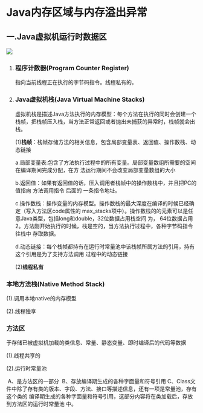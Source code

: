 # Java内存区域与内存溢出异常 #
## 一.Java虚拟机运行时数据区 ##
![](http://i.imgur.com/eT0vofH.png)
1. ### 程序计数器(Program Counter Register) ###
   指向当前线程正在执行的字节码指令。线程私有的。

2. ### Java虚拟机栈(Java Virtual Machine Stacks) ###
   虚拟机栈是描述Java方法执行的内存模型：每个方法在执行的同时会创建一个栈帧，把栈帧压入栈，当方法正常返回或者抛出未捕获的异常时，栈帧就会出栈。
   
   (1)**栈帧**：栈帧存储方法的相关信息，包含局部变量表、返回值、操作数栈、动态链接
   
   ​	a.局部变量表:包含了方法执行过程中的所有变量。局部变量数组所需要的空间在编译期间完成分配，在方		法运行期间不会改变局部变量数组的大小
   
   ​	b.返回值：如果有返回值的话，压入调用者栈帧中的操作数栈中，并且把PC的值指向 方法调用指令 后面的		一条指令地址。
   
   ​	c.操作数栈：操作变量的内存模型。操作数栈的最大深度在编译的时候已经确定（写入方法区code属性的            		max_stacks项中）。操作数栈的的元素可以是任意Java类型，包括long和double，32位数据占用栈空间		为，  64位数据占用2。方法刚开始执行的时候，栈是空的，当方法执行过程中，各种字节码指令往栈中		存取数据。
   
   ​	d.动态链接：每个栈帧都持有在运行时常量池中该栈帧所属方法的引用，持有这个引用是为了支持方法调用		过程中的动态链接
   
   (2)**线程私有**

### 本地方法栈(Native Method Stack) ###
(1).调用本地native的内存模型

(2).线程独享

### 方法区

于存储已被虚拟机加载的类信息、常量、静态变量、即时编译后的代码等数据

(1).线程共享的

(2).运行时常量池

​		A、是方法区的一部分
​		B、存放编译期生成的各种字面量和符号引用
​		C、Class文件中除了存有类的版本、字段、方法、接口等描述信息，还有一项是常量池，存有这个类的 				编译期生成的各种字面量和符号引用，这部分内容将在类加载后，存放到方法区的运行时常量池				中。